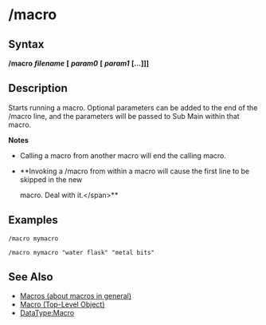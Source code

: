 # /macro

## Syntax

**/macro** _**filename**_ **[** _**param0**_ **\[** _**param1**_ **\[...\]\]]**

## Description

Starts running a macro. Optional parameters can be added to the end of the /macro line, and the parameters will be passed to Sub Main within that macro.

**Notes**

* Calling a macro from another macro will end the calling macro.  
* \*\*Invoking a /macro from within a macro will cause the first line to be skipped in the new

  macro. Deal with it.&lt;/span&gt;\*\*

## Examples

```text
/macro mymacro

/macro mymacro "water flask" "metal bits"
```

## See Also

* [Macros (about macros in general)](../../documentation/macroquest-macros.md)
* [Macro (Top-Level Object)](../../data-types-and-top-level-objects/top-level-objects/tlo-macro.md)
* [DataType:Macro](../../data-types-and-top-level-objects/data-types/datatype-macro.md)

